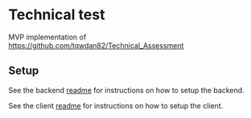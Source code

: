 # Technical test

MVP implementation of https://github.com/tqwdan82/Technical_Assessment

## Setup

See the backend [readme](backend/README.md) for instructions on how to setup the backend.

See the client [readme](client/README.md) for instructions on how to setup the client.
